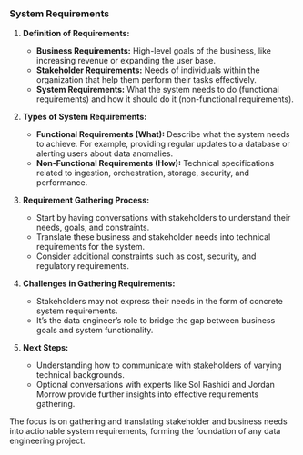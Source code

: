 ### System Requirements

1. **Definition of Requirements:**
   - **Business Requirements:** High-level goals of the business, like increasing revenue or expanding the user base.
   - **Stakeholder Requirements:** Needs of individuals within the organization that help them perform their tasks effectively.
   - **System Requirements:** What the system needs to do (functional requirements) and how it should do it (non-functional requirements).

2. **Types of System Requirements:**
   - **Functional Requirements (What):** Describe what the system needs to achieve. For example, providing regular updates to a database or alerting users about data anomalies.
   - **Non-Functional Requirements (How):** Technical specifications related to ingestion, orchestration, storage, security, and performance.

3. **Requirement Gathering Process:**
   - Start by having conversations with stakeholders to understand their needs, goals, and constraints.
   - Translate these business and stakeholder needs into technical requirements for the system.
   - Consider additional constraints such as cost, security, and regulatory requirements.

4. **Challenges in Gathering Requirements:**
   - Stakeholders may not express their needs in the form of concrete system requirements.
   - It’s the data engineer’s role to bridge the gap between business goals and system functionality.

5. **Next Steps:**
   - Understanding how to communicate with stakeholders of varying technical backgrounds.
   - Optional conversations with experts like Sol Rashidi and Jordan Morrow provide further insights into effective requirements gathering.

The focus is on gathering and translating stakeholder and business needs into actionable system requirements, forming the foundation of any data engineering project.
